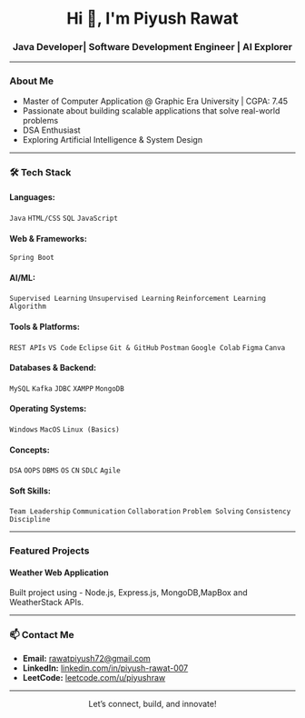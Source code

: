 <h1 align="center">Hi 👋, I'm Piyush Rawat</h1>
<h3 align="center">Java Developer| Software Development Engineer | AI Explorer </h3>

---

### About Me
-  Master of Computer Application @ Graphic Era University | CGPA: 7.45
-  Passionate about building scalable applications that solve real-world problems
-  DSA Enthusiast 
-  Exploring Artificial Intelligence & System Design
  
---

### 🛠️ Tech Stack

#### Languages:
`Java` `HTML/CSS` `SQL` `JavaScript`  

#### Web & Frameworks:
 `Spring Boot`

#### AI/ML:
`Supervised Learning` `Unsupervised Learning` `Reinforcement Learning Algorithm`
  
#### Tools & Platforms:
`REST APIs` `VS Code` `Eclipse`  `Git & GitHub` `Postman` `Google Colab` `Figma` `Canva`

#### Databases & Backend:
`MySQL` `Kafka` `JDBC` `XAMPP` `MongoDB`

#### Operating Systems:
`Windows` `MacOS` `Linux (Basics)`

#### Concepts:
`DSA` `OOPS` `DBMS` `OS` `CN` `SDLC` `Agile`

#### Soft Skills:
`Team Leadership` `Communication` `Collaboration` `Problem Solving` `Consistency` `Discipline`

---

###  Featured Projects

####  Weather Web Application
Built project using - Node.js, Express.js, MongoDB,MapBox and WeatherStack APIs.

---

### 📫 Contact Me

-  **Email:** rawatpiyush72@gmail.com   
-  **LinkedIn:** [linkedin.com/in/piyush-rawat-007](https://www.linkedin.com/in/piyush-rawat-007)  
-  **LeetCode:** [leetcode.com/u/piyushraw](https://leetcode.com/u/piyushraw/)

---

<div align="center"> Let’s connect, build, and innovate!</div>
